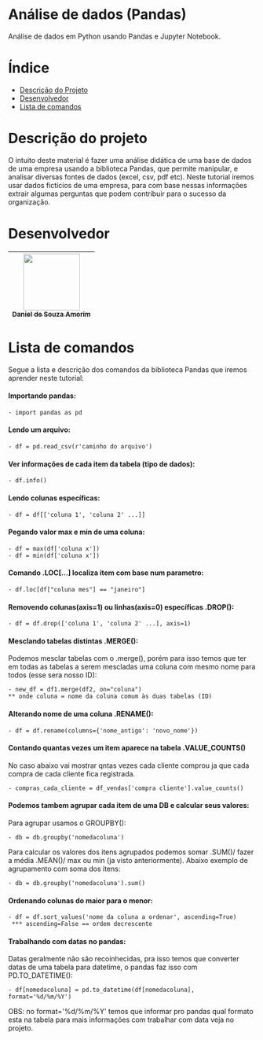 # Análise de dados (Pandas)
 Análise de dados em Python usando Pandas e Jupyter Notebook.

# Índice 

* [Descrição do Projeto](#descrição-do-projeto)
* [Desenvolvedor](#desenvolvedor)
* [Lista de comandos](#Lista-de-comandos)


# Descrição do projeto
 O intuito deste material é fazer uma análise didática de uma base de dados de uma empresa usando a biblioteca Pandas, que permite manipular,
 e analisar diversas fontes de dados (excel, csv, pdf etc).
 Neste tutorial iremos usar dados fictícios de uma empresa, para com base nessas informações extrair algumas perguntas que podem
 contribuir para o sucesso da organização.

# Desenvolvedor

| [<img src="https://user-images.githubusercontent.com/115194365/202005566-f6278b6c-4f75-416f-b01c-e79b8d04f02e.jpg" width=115><br><sub>Daniel de Souza Amorim</sub>](https://github.com/DaniellsamorimGit) |
| :---: | 

# Lista de comandos

Segue a lista e descrição dos comandos da biblioteca Pandas que iremos aprender neste tutorial:

#### Importando pandas:
    - import pandas as pd
#### Lendo um arquivo:
    - df = pd.read_csv(r'caminho do arquivo')
#### Ver informações de cada item da tabela (tipo de dados):
    - df.info()
#### Lendo colunas específicas:
    - df = df[['coluna 1', 'coluna 2' ...]]
#### Pegando valor max e min de uma coluna:
    - df = max(df['coluna x'])
    - df = min(df['coluna x'])
#### Comando .LOC[...] localiza item com base num parametro:
    - df.loc[df["coluna mes"] == "janeiro"]
#### Removendo colunas(axis=1) ou linhas(axis=0) específicas .DROP():
    - df = df.drop(['coluna 1', 'coluna 2' ...], axis=1)
#### Mesclando tabelas distintas .MERGE():
Podemos mesclar tabelas com o .merge(), porém para isso temos que ter em todas as 
tabelas a serem mescladas uma coluna com mesmo nome para todos (esse sera nosso ID):


    - new_df = df1.merge(df2, on="coluna") 
    ** onde coluna = nome da coluna comum às duas tabelas (ID)
    
#### Alterando nome de uma coluna .RENAME():
    - df = df.rename(columns={'nome_antigo': 'novo_nome'})
#### Contando quantas vezes um item aparece na tabela .VALUE_COUNTS()
No caso abaixo vai mostrar qntas vezes cada cliente comprou ja que cada compra de cada cliente  fica registrada.

    - compras_cada_cliente = df_vendas['compra cliente'].value_counts()
#### Podemos tambem agrupar cada item de uma DB e calcular seus valores:
Para agrupar usamos o GROUPBY():

    - db = db.groupby('nomedacoluna')
    
Para calcular os valores dos itens agrupados podemos somar .SUM()/ fazer a média .MEAN()/
max ou min (ja visto anteriormente). Abaixo exemplo de agrupamento com soma dos itens:

    - db = db.groupby('nomedacoluna').sum()
    
#### Ordenando colunas do maior para o menor:
    - df = df.sort_values('nome da coluna a ordenar', ascending=True) 
     *** ascending=False == ordem decrescente
    
#### Trabalhando com datas no pandas:

Datas geralmente não são recoinhecidas, pra isso temos que converter datas de uma tabela para 
datetime, o pandas faz isso com PD.TO_DATETIME():

    - df[nomedacoluna] = pd.to_datetime(df[nomedacoluna], format='%d/%m/%Y')
    
OBS: no format='%d/%m/%Y' temos que informar pro pandas qual formato esta na tabela
para mais informações com trabalhar com data veja no projeto.
    
    
    
